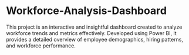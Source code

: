 # Workforce-Analysis-Dashboard
This project is an interactive and insightful dashboard created to analyze workforce trends and metrics effectively. Developed using Power BI, it provides a detailed overview of employee demographics, hiring patterns, and workforce performance.
